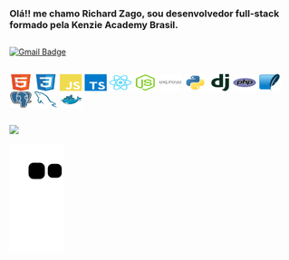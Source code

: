 ### Olá!! me chamo Richard Zago, sou desenvolvedor full-stack formado pela Kenzie Academy Brasil.

##
[![Gmail Badge](https://img.shields.io/badge/-rich.czago@gmail.com-c14438?style=flat-square&logo=Gmail&logoColor=white&link=mailto:rich.czago@gmail.com)](mailto:rich.czago@gmail.com)



</div>
<div style="display: inline_block"><br>
  <img align="center" alt="Richard-HTML" height="30" width="40" src="https://raw.githubusercontent.com/devicons/devicon/master/icons/html5/html5-original.svg">
   <img align="center" alt="Richard-CSS" height="30" width="40" src="https://raw.githubusercontent.com/devicons/devicon/master/icons/css3/css3-original.svg">
  <img align="center" alt="Richard-Js" height="30" width="40" src="https://raw.githubusercontent.com/devicons/devicon/master/icons/javascript/javascript-plain.svg">
  <img align="center" alt="Richard-Ts" height="30" width="40" src="https://raw.githubusercontent.com/devicons/devicon/master/icons/typescript/typescript-plain.svg">
  <img align="center" alt="Richard-React" height="30" width="40" src="https://raw.githubusercontent.com/devicons/devicon/master/icons/react/react-original.svg">
  <img align="center" alt="Richard-Node-Js" height="30" width="40" src="https://raw.githubusercontent.com/devicons/devicon/master/icons/nodejs/nodejs-original.svg">
  <img align="center" alt="Richard-Express-Js" height="30" width="40" src="https://github.com/devicons/devicon/blob/master/icons/express/express-original-wordmark.svg">
  <img align="center" alt="Richard-Python" height="30" width="40" src="https://raw.githubusercontent.com/devicons/devicon/master/icons/python/python-original.svg">
  <img align="center" alt="Richard-Django" height="30" width="40" src="https://raw.githubusercontent.com/devicons/devicon/master/icons/django/django-plain.svg">
  <img align="center" alt="Richard-PHP-8" height="30" width="40" src="https://github.com/devicons/devicon/blob/master/icons/php/php-original.svg">
  <img align="center" alt="Richard-Sqlite" height="30" width="40" src="https://github.com/devicons/devicon/blob/master/icons/sqlite/sqlite-original.svg">
  <img align="center" alt="Richard-PostgreSql" height="30" width="40" src="https://github.com/devicons/devicon/blob/master/icons/postgresql/postgresql-original.svg">
  <img align="center" alt="Richard-MySQL" height="30" width="40" src="https://github.com/devicons/devicon/blob/master/icons/mysql/mysql-original.svg">
  <img align="center" alt="Richard-Docker" height="30" width="40" src="https://raw.githubusercontent.com/devicons/devicon/master/icons/docker/docker-original.svg">
  
</div>

##
<div>
  <a href="https://www.linkedin.com/in/richzago" target="_blank"><img src="https://img.shields.io/badge/-LinkedIn-%230077B5?style=for-the-badge&logo=linkedin&logoColor=white" target="_blank"></a> 
  
 ![Snake animation](https://github.com/richzago97/richzago97/blob/output/github-contribution-grid-snake.svg)
 </div>
